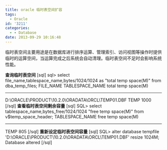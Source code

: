 ```yaml
---
title: oracle 临时表空间扩容
tags:
  - Oracle
id: '3211'
categories:
  - - Database
date: 2013-09-29 10:16:48
---
```


临时表空间主要用途是在数据库进行排序运算、管理索引、访问视图等操作时提供临时的运算空间，当运算完成之后系统会自动清理。临时表空间不足时会影响系统性能。
<!-- more -->
**查询临时表空间**
\[sql\]
sql> select file_name,tablespace_name,bytes/1024/1024 as "total temp space(M)" from dba_temp_files;
FILE_NAME TABLESPACE_NAME total temp space(M)
-------------------------------------- --------------------- ----------------
D:\\ORACLE\\PRODUCT\\10.2.0\\ORADATA\\ORCL\\TEMP01.DBF TEMP 1000
\[/sql\]
**查看临时表空间剩余容量**
\[sql\]
SQL> select tablespace_name,bytes_free/1024/1024 "free temp space(M)" from v$temp_space_header;
TABLESPACE_NAME free temp space(M)
-------------------------- ------------------
TEMP 805
\[/sql\]
**重新设定临时表空间容量**
\[sql\]
SQL> alter database tempfile 'D:\\ORACLE\\PRODUCT\\10.2.0\\ORADATA\\ORCL\\TEMP01.DBF' resize 1024M;
Database altered
\[/sql\]